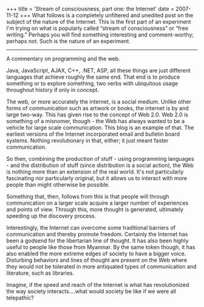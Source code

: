 +++
title = 'Stream of consciousness, part one: the Internet'
date = 2007-11-12
+++
What follows is a completely unfiltered and unedited post on the subject of the nature of the Internet. This is the first part of an experiment I'm trying on what is popularly called “stream of consciousness” or “free writing.” Perhaps you will find something interesting and comment-worthy; perhaps not. Such is the nature of an experiment.

* * *

A commentary on programming and the web.

Java, JavaScript, AJAX, C++, .NET, ASP, all these things are just different languages that achieve roughly the same end. That end is to produce something or to explore something, two verbs with ubiquitous usage throughout history if only in concept.

The web, or more accurately the internet, is a social medium. Unlike other forms of communication such as artwork or books, the internet is by and large two-way. This has given rise to the concept of Web 2.0. Web 2.0 is something of a misnomer, though - the Web has always wanted to be a vehicle for large scale communication. This blog is an example of that. The earliest versions of the Internet incorporated email and bulletin board systems. Nothing revolutionary in that, either; it just meant faster communication.

So then, combining the production of stuff - using programming languages - and the distribution of stuff (since distribution is a social action), the Web is nothing more than an extension of the real world. It's not particularly fascinating nor particularly original, but it allows us to interact with more people than might otherwise be possible.

Something that, then, follows from this is that people will through communication on a larger scale acquire a larger number of experiences and points of view. Through this, more thought is generated, ultimately speeding up the discovery process.

Interestingly, the Internet can overcome some traditional barriers of communication and thereby promote freedom. Certainly the Internet has been a godsend for the libertarian line of thought. It has also been highly useful to people like those from Myanmar. By the same token though, it has also enabled the more extreme edges of society to have a bigger voice. Disturbing behaviors and lines of thought are present on the Web where they would not be tolerated in more antiquated types of communication and literature, such as libraries.

Imagine, if the speed and reach of the Internet is what has revolutionized the way society interacts….what would society be like if we were all telepathic?
